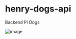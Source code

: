 # henry-dogs-api
Backend PI Dogs

![image](https://user-images.githubusercontent.com/5209528/221554263-f4939a95-e4bc-48d6-9d49-3a283030ad0e.png)
